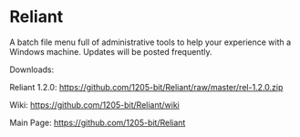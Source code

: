 # Reliant
A batch file menu full of administrative tools to help your experience with a Windows machine. Updates will be posted frequently.

Downloads:

Reliant 1.2.0: https://github.com/1205-bit/Reliant/raw/master/rel-1.2.0.zip

Wiki: https://github.com/1205-bit/Reliant/wiki

Main Page: https://github.com/1205-bit/Reliant
